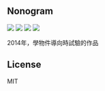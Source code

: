 ## Nonogram
![](https://img.shields.io/badge/.Net%20Framework-4.5.2-brightgreen) ![](https://img.shields.io/badge/lang-zh--TW-brightgreen) ![](https://img.shields.io/badge/lang-zh--ja-brightgreen) ![](https://img.shields.io/badge/license-MIT-blue)

2014年，學物件導向時試驗的作品
## License
MIT
